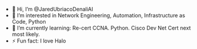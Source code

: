 - 👋 Hi, I’m @JaredUbriacoDenaliAI
- 👀 I’m interested in Network Engineering, Automation, Infrastructure as Code, Python
- 🌱 I’m currently learning: Re-cert CCNA. Python. Cisco Dev Net Cert next most likely. 
- ⚡ Fun fact: I love Halo
